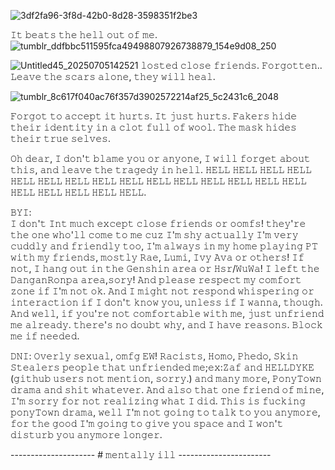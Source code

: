 ![3df2fa96-3f8d-42b0-8d28-3598351f2be3](https://github.com/user-attachments/assets/0281c4a8-7668-43bb-81ca-bf1f2d856552)



 𝙸𝚝 𝚋𝚎𝚊𝚝𝚜 𝚝𝚑𝚎 𝚑𝚎𝚕𝚕 𝚘𝚞𝚝 𝚘𝚏 𝚖𝚎. ![tumblr_ddfbbc511595fca49498807926738879_154e9d08_250](https://github.com/user-attachments/assets/84d4ea05-89e3-4c50-aca5-dae0f43b9c87)

           
![Untitled45_20250705142521](https://github.com/user-attachments/assets/bb940d47-b51e-44f0-a843-de69a378ba5c)    𝚕𝚘𝚜𝚝𝚎𝚍 𝚌𝚕𝚘𝚜𝚎 𝚏𝚛𝚒𝚎𝚗𝚍𝚜. 𝙵𝚘𝚛𝚐𝚘𝚝𝚝𝚎𝚗.. 𝙻𝚎𝚊𝚟𝚎 𝚝𝚑𝚎 𝚜𝚌𝚊𝚛𝚜 𝚊𝚕𝚘𝚗𝚎, 𝚝𝚑𝚎𝚢 𝚠𝚒𝚕𝚕 𝚑𝚎𝚊𝚕. 

   
   
 
 
 ![tumblr_8c617f040ac76f357d3902572214af25_5c2431c6_2048](https://github.com/user-attachments/assets/2c0e3131-41a3-410b-b815-7e9a8d511652)

   𝙵𝚘𝚛𝚐𝚘𝚝 𝚝𝚘 𝚊𝚌𝚌𝚎𝚙𝚝 𝚒𝚝 𝚑𝚞𝚛𝚝𝚜. 𝙸𝚝 𝚓𝚞𝚜𝚝 𝚑𝚞𝚛𝚝𝚜. 𝙵𝚊𝚔𝚎𝚛𝚜 𝚑𝚒𝚍𝚎 𝚝𝚑𝚎𝚒𝚛 𝚒𝚍𝚎𝚗𝚝𝚒𝚝𝚢
   𝚒𝚗 𝚊 𝚌𝚕𝚘𝚝 𝚏𝚞𝚕𝚕 𝚘𝚏 𝚠𝚘𝚘𝚕. 𝚃𝚑𝚎 𝚖𝚊𝚜𝚔 𝚑𝚒𝚍𝚎𝚜 𝚝𝚑𝚎𝚒𝚛 𝚝𝚛𝚞𝚎 𝚜𝚎𝚕𝚟𝚎𝚜. 




   𝙾𝚑 𝚍𝚎𝚊𝚛, 𝙸 𝚍𝚘𝚗'𝚝 𝚋𝚕𝚊𝚖𝚎 𝚢𝚘𝚞 𝚘𝚛 𝚊𝚗𝚢𝚘𝚗𝚎, 𝙸 𝚠𝚒𝚕𝚕 𝚏𝚘𝚛𝚐𝚎𝚝 𝚊𝚋𝚘𝚞𝚝 𝚝𝚑𝚒𝚜, 
   𝚊𝚗𝚍 𝚕𝚎𝚊𝚟𝚎 𝚝𝚑𝚎 𝚝𝚛𝚊𝚐𝚎𝚍𝚢 𝚒𝚗 𝚑𝚎𝚕𝚕. 𝙷𝙴𝙻𝙻 𝙷𝙴𝙻𝙻 𝙷𝙴𝙻𝙻 𝙷𝙴𝙻𝙻 𝙷𝙴𝙻𝙻 𝙷𝙴𝙻𝙻 𝙷𝙴𝙻𝙻
   𝙷𝙴𝙻𝙻 𝙷𝙴𝙻𝙻 𝙷𝙴𝙻𝙻 𝙷𝙴𝙻𝙻 𝙷𝙴𝙻𝙻 𝙷𝙴𝙻𝙻 𝙷𝙴𝙻𝙻 𝙷𝙴𝙻𝙻 𝙷𝙴𝙻𝙻 𝙷𝙴𝙻𝙻 𝙷𝙴𝙻𝙻 𝙷𝙴𝙻𝙻 𝙷𝙴𝙻𝙻. 




𝙱𝚈𝙸:  
𝙸 𝚍𝚘𝚗'𝚝 𝙸𝚗𝚝 𝚖𝚞𝚌𝚑 𝚎𝚡𝚌𝚎𝚙𝚝 𝚌𝚕𝚘𝚜𝚎 𝚏𝚛𝚒𝚎𝚗𝚍𝚜 𝚘𝚛 𝚘𝚘𝚖𝚏𝚜! 
𝚝𝚑𝚎𝚢'𝚛𝚎 𝚝𝚑𝚎 𝚘𝚗𝚎 𝚠𝚑𝚘'𝚕𝚕 𝚌𝚘𝚖𝚎 𝚝𝚘 𝚖𝚎 𝚌𝚞𝚣 𝙸'𝚖 𝚜𝚑𝚢 𝚊𝚌𝚝𝚞𝚊𝚕𝚕𝚢
𝙸'𝚖 𝚟𝚎𝚛𝚢 𝚌𝚞𝚍𝚍𝚕𝚢 𝚊𝚗𝚍 𝚏𝚛𝚒𝚎𝚗𝚍𝚕𝚢 𝚝𝚘𝚘, 𝙸'𝚖 𝚊𝚕𝚠𝚊𝚢𝚜 𝚒𝚗 𝚖𝚢
𝚑𝚘𝚖𝚎 𝚙𝚕𝚊𝚢𝚒𝚗𝚐 𝙿𝚃 𝚠𝚒𝚝𝚑 𝚖𝚢 𝚏𝚛𝚒𝚎𝚗𝚍𝚜, 𝚖𝚘𝚜𝚝𝚕𝚢 𝚁𝚊𝚎, 𝙻𝚞𝚖𝚒, 𝙸𝚟𝚢
𝙰𝚟𝚊 𝚘𝚛 𝚘𝚝𝚑𝚎𝚛𝚜! 𝙸𝚏 𝚗𝚘𝚝, 𝙸 𝚑𝚊𝚗𝚐 𝚘𝚞𝚝 𝚒𝚗 𝚝𝚑𝚎 𝙶𝚎𝚗𝚜𝚑𝚒𝚗 𝚊𝚛𝚎𝚊
𝚘𝚛 𝙷𝚜𝚛/𝚆𝚞𝚆𝚊! 𝙸 𝚕𝚎𝚏𝚝 𝚝𝚑𝚎 𝙳𝚊𝚗𝚐𝚊𝚗𝚁𝚘𝚗𝚙𝚊 𝚊𝚛𝚎𝚊,𝚜𝚘𝚛𝚢! 
𝙰𝚗𝚍 𝚙𝚕𝚎𝚊𝚜𝚎 𝚛𝚎𝚜𝚙𝚎𝚌𝚝 𝚖𝚢 𝚌𝚘𝚖𝚏𝚘𝚛𝚝 𝚣𝚘𝚗𝚎 𝚒𝚏 𝙸'𝚖 𝚗𝚘𝚝
𝚘𝚔. 𝙰𝚗𝚍 𝙸 𝚖𝚒𝚐𝚑𝚝 𝚗𝚘𝚝 𝚛𝚎𝚜𝚙𝚘𝚗𝚍 𝚠𝚑𝚒𝚜𝚙𝚎𝚛𝚒𝚗𝚐 𝚘𝚛 𝚒𝚗𝚝𝚎𝚛𝚊𝚌𝚝𝚒𝚘𝚗 𝚒𝚏
𝙸 𝚍𝚘𝚗'𝚝 𝚔𝚗𝚘𝚠 𝚢𝚘𝚞, 𝚞𝚗𝚕𝚎𝚜𝚜 𝚒𝚏 𝙸 𝚠𝚊𝚗𝚗𝚊, 𝚝𝚑𝚘𝚞𝚐𝚑. 𝙰𝚗𝚍 𝚠𝚎𝚕𝚕, 𝚒𝚏 
𝚢𝚘𝚞'𝚛𝚎 𝚗𝚘𝚝 𝚌𝚘𝚖𝚏𝚘𝚛𝚝𝚊𝚋𝚕𝚎 𝚠𝚒𝚝𝚑 𝚖𝚎, 𝚓𝚞𝚜𝚝 𝚞𝚗𝚏𝚛𝚒𝚎𝚗𝚍 𝚖𝚎 𝚊𝚕𝚛𝚎𝚊𝚍𝚢. 
𝚝𝚑𝚎𝚛𝚎'𝚜 𝚗𝚘 𝚍𝚘𝚞𝚋𝚝 𝚠𝚑𝚢, 𝚊𝚗𝚍 𝙸 𝚑𝚊𝚟𝚎 𝚛𝚎𝚊𝚜𝚘𝚗𝚜. 𝙱𝚕𝚘𝚌𝚔 𝚖𝚎 𝚒𝚏 𝚗𝚎𝚎𝚍𝚎𝚍. 





𝙳𝙽𝙸:
𝙾𝚟𝚎𝚛𝚕𝚢 𝚜𝚎𝚡𝚞𝚊𝚕, 𝚘𝚖𝚏𝚐 𝙴𝚆! 𝚁𝚊𝚌𝚒𝚜𝚝𝚜, 𝙷𝚘𝚖𝚘, 𝙿𝚑𝚎𝚍𝚘, 𝚂𝚔𝚒𝚗 𝚂𝚝𝚎𝚊𝚕𝚎𝚛𝚜
𝚙𝚎𝚘𝚙𝚕𝚎 𝚝𝚑𝚊𝚝 𝚞𝚗𝚏𝚛𝚒𝚎𝚗𝚍𝚎𝚍 𝚖𝚎;𝚎𝚡:𝚉𝚊𝚏 𝚊𝚗𝚍 𝙷𝙴𝙻𝙻𝙳𝚈𝙺𝙴 (𝚐𝚒𝚝𝚑𝚞𝚋 𝚞𝚜𝚎𝚛𝚜 
𝚗𝚘𝚝 𝚖𝚎𝚗𝚝𝚒𝚘𝚗, 𝚜𝚘𝚛𝚛𝚢.) 𝚊𝚗𝚍 𝚖𝚊𝚗𝚢 𝚖𝚘𝚛𝚎, 𝙿𝚘𝚗𝚢𝚃𝚘𝚠𝚗 𝚍𝚛𝚊𝚖𝚊 𝚊𝚗𝚍 𝚜𝚑𝚒𝚝
𝚠𝚑𝚊𝚝𝚎𝚟𝚎𝚛.  𝙰𝚗𝚍 𝚊𝚕𝚜𝚘 𝚝𝚑𝚊𝚝 𝚘𝚗𝚎 𝚏𝚛𝚒𝚎𝚗𝚍 𝚘𝚏 𝚖𝚒𝚗𝚎, 𝙸'𝚖 𝚜𝚘𝚛𝚛𝚢 𝚏𝚘𝚛
𝚗𝚘𝚝 𝚛𝚎𝚊𝚕𝚒𝚣𝚒𝚗𝚐 𝚠𝚑𝚊𝚝 𝙸 𝚍𝚒𝚍. 𝚃𝚑𝚒𝚜 𝚒𝚜 𝚏𝚞𝚌𝚔𝚒𝚗𝚐 𝚙𝚘𝚗𝚢𝚃𝚘𝚠𝚗 𝚍𝚛𝚊𝚖𝚊, 
𝚠𝚎𝚕𝚕 𝙸'𝚖 𝚗𝚘𝚝 𝚐𝚘𝚒𝚗𝚐 𝚝𝚘 𝚝𝚊𝚕𝚔 𝚝𝚘 𝚢𝚘𝚞 𝚊𝚗𝚢𝚖𝚘𝚛𝚎, 𝚏𝚘𝚛 𝚝𝚑𝚎 𝚐𝚘𝚘𝚍
𝙸'𝚖 𝚐𝚘𝚒𝚗𝚐 𝚝𝚘 𝚐𝚒𝚟𝚎 𝚢𝚘𝚞 𝚜𝚙𝚊𝚌𝚎 𝚊𝚗𝚍 𝙸 𝚠𝚘𝚗'𝚝 𝚍𝚒𝚜𝚝𝚞𝚛𝚋 𝚢𝚘𝚞 𝚊𝚗𝚢𝚖𝚘𝚛𝚎
𝚕𝚘𝚗𝚐𝚎𝚛. 


  ---------------------           # 𝚖𝚎𝚗𝚝𝚊𝚕𝚕𝚢 𝚒𝚕𝚕    -----------------------
 
